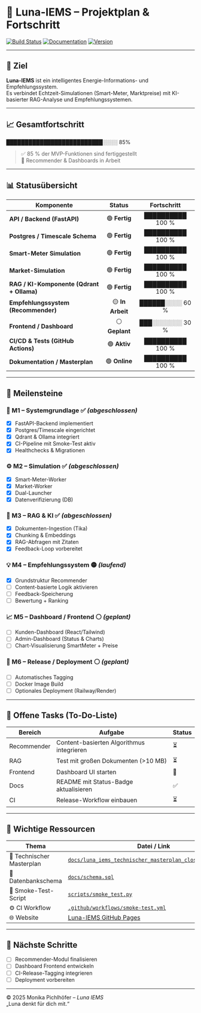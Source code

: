 # 🌙 Luna-IEMS – Projektplan & Fortschritt

[![Build Status](https://github.com/Luna-iEMS/iems-luna/actions/workflows/smoke-test.yml/badge.svg)](https://github.com/Luna-iEMS/iems-luna/actions)
[![Documentation](https://img.shields.io/badge/docs-online-blue)](https://luna-iems.github.io/iems-luna/)
[![Version](https://img.shields.io/badge/version-v1.0.0-green)]()

---

## 🧭 Ziel
**Luna-IEMS** ist ein intelligentes Energie-Informations- und Empfehlungssystem.  
Es verbindet Echtzeit-Simulationen (Smart-Meter, Marktpreise) mit KI-basierter RAG-Analyse und Empfehlungssystemen.

---

## 📈 Gesamtfortschritt

██████████████████████████░░░░ 85%

> ✅ 85 % der MVP-Funktionen sind fertiggestellt  
> 🧩 Recommender & Dashboards in Arbeit  

---

## 📊 Statusübersicht

| Komponente | Status | Fortschritt |
|-------------|:------:|:-----------:|
| **API / Backend (FastAPI)** | 🟢 **Fertig** | ██████████ 100 % |
| **Postgres / Timescale Schema** | 🟢 **Fertig** | ██████████ 100 % |
| **Smart-Meter Simulation** | 🟢 **Fertig** | ██████████ 100 % |
| **Market-Simulation** | 🟢 **Fertig** | ██████████ 100 % |
| **RAG / KI-Komponente (Qdrant + Ollama)** | 🟢 **Fertig** | ██████████ 100 % |
| **Empfehlungssystem (Recommender)** | 🟡 **In Arbeit** | ██████░░░░ 60 % |
| **Frontend / Dashboard** | ⚪ **Geplant** | ███░░░░░░░ 30 % |
| **CI/CD & Tests (GitHub Actions)** | 🟢 **Aktiv** | ██████████ 100 % |
| **Dokumentation / Masterplan** | 🟢 **Online** | ██████████ 100 % |

---

## 🚀 Meilensteine

### 🧩 M1 – Systemgrundlage ✅ *(abgeschlossen)*
- [x] FastAPI-Backend implementiert  
- [x] Postgres/Timescale eingerichtet  
- [x] Qdrant & Ollama integriert  
- [x] CI-Pipeline mit Smoke-Test aktiv  
- [x] Healthchecks & Migrationen

### ⚙️ M2 – Simulation ✅ *(abgeschlossen)*
- [x] Smart-Meter-Worker  
- [x] Market-Worker  
- [x] Dual-Launcher  
- [x] Datenverifizierung (DB)  

### 🧠 M3 – RAG & KI ✅ *(abgeschlossen)*
- [x] Dokumenten-Ingestion (Tika)  
- [x] Chunking & Embeddings  
- [x] RAG-Abfragen mit Zitaten  
- [x] Feedback-Loop vorbereitet  

### 💡 M4 – Empfehlungssystem 🟡 *(laufend)*
- [x] Grundstruktur Recommender  
- [ ] Content-basierte Logik aktivieren  
- [ ] Feedback-Speicherung  
- [ ] Bewertung + Ranking  

### 📈 M5 – Dashboard / Frontend ⚪ *(geplant)*
- [ ] Kunden-Dashboard (React/Tailwind)  
- [ ] Admin-Dashboard (Status & Charts)  
- [ ] Chart-Visualisierung SmartMeter + Preise  

### 🚢 M6 – Release / Deployment ⚪ *(geplant)*
- [ ] Automatisches Tagging  
- [ ] Docker Image Build  
- [ ] Optionales Deployment (Railway/Render)  

---

## 🧩 Offene Tasks (To-Do-Liste)

| Bereich | Aufgabe | Status |
|----------|----------|--------|
| Recommender | Content-basierten Algorithmus integrieren | ⏳ |
| RAG | Test mit großen Dokumenten (>10 MB) | ⏳ |
| Frontend | Dashboard UI starten | 🔲 |
| Docs | README mit Status-Badge aktualisieren | ✅ |
| CI | Release-Workflow einbauen | ⏳ |

---

## 🧾 Wichtige Ressourcen

| Thema | Datei / Link |
|--------|---------------|
| 🧠 Technischer Masterplan | [`docs/luna_iems_technischer_masterplan_closed_gaps_v_1.md`](./luna_iems_technischer_masterplan_closed_gaps_v_1.md) |
| 🧩 Datenbankschema | [`docs/schema.sql`](./schema.sql) |
| 🧪 Smoke-Test-Script | [`scripts/smoke_test.py`](../scripts/smoke_test.py) |
| ⚙️ CI Workflow | [`.github/workflows/smoke-test.yml`](../.github/workflows/smoke-test.yml) |
| 🌐 Website | [Luna-IEMS GitHub Pages](https://luna-iems.github.io/iems-luna/) |

---

## 📅 Nächste Schritte
- [ ] Recommender-Modul finalisieren  
- [ ] Dashboard Frontend entwickeln  
- [ ] CI-Release-Tagging integrieren  
- [ ] Deployment vorbereiten  

---

© 2025 Monika Pichlhöfer – *Luna IEMS*  
„Luna denkt für dich mit.“
